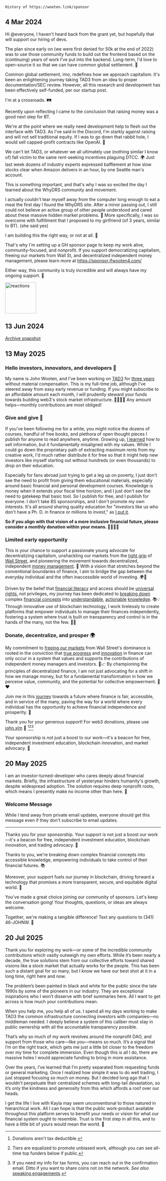 ```

History of https://wooten.link/sponsor

```

## 4 Mar 2024

Hi @everyone,
I haven't heard back from the grant yet, but hopefully that will support our hiring of devs.

The plan since early on (we were first denied for 50k at the end of 2022) was to use those community funds to build out the frontend based on the (continuing) years of work I've put into the backend. Long-term, I'd love to open-source it so that we can have common global settlement. :handshake:

Common global settlement, imo, redefines how we approach capitalism. It's been an enlightening journey taking TAD3 from an idea to proper documentation/SEC review. However, all this research and development has been effectively self-funded, per our startup post.

I'm at a crossroads. :railway_track:

Recently upon reflecting I came to the conclusion that raising money was a good next step for BT.

We're at the point where we really need development help to flesh out the interface with TAD3.
As I've said in the Discord, I'm starkly against raising and will not sell traditional equity.
If I was to go down that rabbit hole, I would sell capped-profit contracts like OpenAI. :money_with_wings:

We can't let TAD3, or whatever we all ultimately use (nothing similar I know of) fall victim to the same rent-seeking incentives plaguing DTCC. :earth_africa:
Just last week dozens of industry experts expressed bafflement at how slow stocks clear when Amazon delivers in an hour, by one Seattle man's account.

This is something important, and that's why I was so excited the day I learned about the WhyDRS community and movement.

I actually couldn't tear myself away from the computer long enough to eat a meal the first day I found the WhyDRS site.
After a minor passing out, I still could not believe an active group of other people understood and cared about these massive hidden market problems. :star2:
More specifically, I was so overcome with fulfillment that I proposed to my girlfriend (of 3 years, similar to BT). (she said yes)

I am building this the right way, or not at all. :100:

That's why I'm setting up a GH sponsor page to keep my work alive, community-focused, and nonprofit.
If you support democratizing capitalism, freeing our markets from Wall St, and decentralized independent money management, please learn more at https://sponsor.jfwooten4.com/

Either way, this community is truly incredible and will always have my ongoing support. :purple_heart:

[<img width="100" alt="reactions" src="https://github.com/user-attachments/assets/53327d81-ccf5-49c6-baf3-8c1e06886d06">](https://discord.com/channels/1102309240145707049/1120679402754281575/1214286885871026208)


## 13 Jun 2024

[Archive snapshot](https://web.archive.org/web/20240613072331/https://github.com/sponsors/JFWooten4)


## 13 May 2025

### Hello investors, innovators, and developers 💜

My name is John Wooten, and I've been working on [TAD3](https://www.tad3.dev) for [three years](https://github.com/stellar/stellar-protocol/issues/1015) without material compensation. This is my full-time job, although I've steered away from easy early revenue or funding. If you might subscribe to an affordable amount each month, I will prudently steward your funds towards building web3's stock market infrastructure. 🫱🏻‍🫲🏼 Any amount helps—monthly contributions are most obliged!

### Give and give 🌱

If you've been following me for a while, you might notice the dozens of courses, handful of free books, and plethora of open thought pieces I publish for anyone to read anywhere, anytime. Growing up, [I learned](https://x.com/JFWooten4/status/1769775991902105870) how to sell information, but it fundamentally misaligned with my values. While I could go down the proprietary path of extracting maximum rents from my creative work, I'd much rather distribute it for free so that it might help new investors like myself starting out without hundreds (or even thousands) to drop on their education.

Especially for fans abroad just trying to get a leg up on poverty, I just don't see the need to profit from giving them educational materials, especially around basic financial and personal development courses. Knowledge is money when it extends your fiscal time horizon, and I just don't see the need to gatekeep that basic tool. So I publish for free, and I publish for everyone. I don't take BS sponsorships, and I don't promote my own interests. It's all around sharing quality education for "investors like us who don't have a Ph. D. in finance or millions to invest," as [I put it](https://podcast.jfwooten4.com).

**So if you align with that vision of a more inclusive financial future, please consider a monthly donation within your means. 🫱🏻‍🫲🏼**

### Limited early opportunity

This is your chance to support a passionate young advocate for decentralizing capitalism, unshackling our markets from the [tight grip](https://youtu.be/YUwqzeaR1lA) of [Wall Street](https://youtu.be/JGWN1-I8Kac), and pioneering the movement towards decentralized, independent [money management](https://www.ninetonoonsecrets.com/free-book). 🌟 With a vision that stretches beyond the conventional boundaries of finance, I aim to bridge the gap between the everyday individual and the often inaccessible world of investing. 🌍💼

Driven by the belief that [financial literacy](https://www.youtube.com/playlist?list=PLWUFvhKuc_5u5CR31Nr-dArLS1U_namsc) and access should be [universal rights](https://youtu.be/FwjDQ-h3TQE), not privileges, my journey has been dedicated to [breaking down](https://www.youtube.com/playlist?list=PLWUFvhKuc_5vyAfq_AbWz-wSl82p_xtH9) complex [financial concepts](https://www.youtube.com/playlist?list=PLWUFvhKuc_5tD0NuFpppsQotuOj9T892C) into [understandable](https://www.youtube.com/playlist?list=PLWUFvhKuc_5uRBw4Im9VfnkBIOopUJJ3i), [actionable](https://www.youtube.com/playlist?list=PLWUFvhKuc_5u7Qm6Hj-ahiZ9_C0A5zKAE) [knowledge](https://www.youtube.com/playlist?list=PLWUFvhKuc_5vGmiWsKgmra0qI8cXOLxmE). 📚💡 Through innovative use of blockchain technology, I work tirelessly to create platforms that empower individuals to manage their finances independently, fostering a system where trust is built on transparency and control is in the hands of the many, not the few. 🔗🔐

### Donate, decentralize, and prosper 🌍

My commitment to [freeing our markets](https://thesis.jfwooten4.com) from Wall Street's dominance is rooted in the conviction that [true progress](https://explainer.jfwooten4.com) and [innovation](https://www.whydrs.org) in finance can only occur in a system that values and supports the contributions of independent money managers and investors. 💪📈 By championing the principles of decentralized finance, I am not just advocating for a shift in how we manage money, but for a fundamental transformation in how we perceive value, community, and the potential for collective empowerment. 🚀❤️

Join me in this [journey](https://www.blocktransfer.com/blog/author/wooten/) towards a future where finance is fair, accessible, and in service of the many, paving the way for a world where every individual has the opportunity to achieve financial independence and prosperity. 🤝

Thank you for your generous support! For web3 donations, please use [john.xlm](https://app.sorobandomains.org/domains/john.xlm)
🌌 [^a][^b][^c]

Your sponsorship is not just a boost to our work—it's a beacon for free, independent investment education, blockchain innovation, and market advocacy. 🚀

[^a]: Donations aren't tax deductible.
[^b]: Tiers are equalized to promote unbiased work, although you can see all-time top funders below if public.
[^c]: If you need my info for tax forms, you can reach out in the confirmation email. Ditto if you want to share coins not on the network. _See also_ [speaking engagements](https://jfwooten4.com).


## 20 May 2025

I am an investor-turned-developer who cares deeply about financial markets. Briefly, the infrastructure of yesteryear hinders humanity's growth, despite widespread adoption. The solution requires deep nonprofit roots, which means I presently make no income other than here. 💜


### Welcome Message

While I tend away from private email updates, everyone should get this message even if they don't subscribe to email updates.

---

Thanks you for your sponsorship. Your support is not just a boost our work—it's a beacon for free, independent investment education, blockchain innovation, and trading advocacy. 🚀

Thanks to you, we're breaking down complex financial concepts into accessible knowledge, empowering individuals to take control of their financial futures. 📚

Moreover, your support fuels our journey in blockchain, driving forward a technology that promises a more transparent, secure, and equitable digital world. 🔗

You've made a great choice joining our community of sponsors. Let's keep the conversation going! Your thoughts, questions, or ideas are always welcome. 

Together, we're making a tangible difference! Text any questions to (341) 46-JOHNW. 💬


## 20 Jul 2025

Thank you for exploring my work—or some of the incredible community contributions which vastly outweigh my own efforts. While it’s been nearly a decade, the true solutions stem from our collective efforts toward shared visions like a stock market that actually works for the people. This has been such a distant goal for so many, but I know we have our best shot at it in a long time, right here and now.

The problem’s been painted in black and white for the public since the late 1990s by some of the pioneers in our industry. They are exceptional inspirations who I won’t disserve with brief summaries here. All I want to get across is how much your contributions mean.

When you help me, you help all of us. I spend all my days working to make TAD3 the common infrastructure connecting investors with companies—no middleman needed. I deeply believe a system of this caliber must stay in public ownership with all the accountable transparency possible.

That’s why so much of my work revolves around the nonprofit DAO, and support from those who care—like you—means so much. It’s a signal that I’m on the right track, which gets me just a little bit closer to the freedom over my time for complete immersion. Even though this is all I do, there are massive holes I would appreciate funding to bring in more assistance.

Over the years, I’ve learned that I’m pretty separated from requesting funds or general marketing. Once I realized how simple it was to do well trading, I just stopped focusing so much on money. But I decided long ago that I wouldn’t perpetuate their centralized schemes with long-tail devastation, so it’s only the kindness and generosity from this which affords a roof over our heads.

I get the life I live with Kayla may seem unconventional to those natured in hierarchical work. All I can hope is that the public work-product available throughout this platform serves to benefit your needs or vision for what our financial system ought to resemble. Trust is the first step in all this, and to have a little bit of yours would mean the world. 💜
